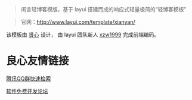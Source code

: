 
> 闲言轻博客模版，基于 layui 搭建而成的响应式轻量极简的“轻博客模板”

> 官网：http://www.layui.com/template/xianyan/

该模板由 [贤心](http://u.720life.cn/g/54145d0471d91890860f7f8463c030468a0479ad1dc55d7a6c2f68b68b6ceee1)  设计， 由 layui 团队新人 [xzw1999](http://u.720life.cn/g/54145d0471d91890860f7f8463c03046ae318d4776081e292541b7d9d60f1105)  完成前端编码。



 # 良心友情链接

[腾讯QQ群快速检索](http://u.720life.cn/s/8cf73f7c)

[软件免费开发论坛](http://u.720life.cn/s/bbb01dc0)